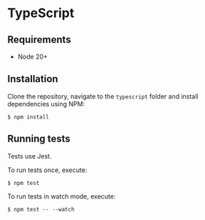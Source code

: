 # TypeScript

## Requirements

- Node 20+

## Installation

Clone the repository, navigate to the `typescript` folder and install
dependencies using NPM:

```
$ npm install
```

## Running tests

Tests use Jest.

To run tests once, execute:

```
$ npm test
```

To run tests in watch mode, execute:

```
$ npm test -- --watch
```

